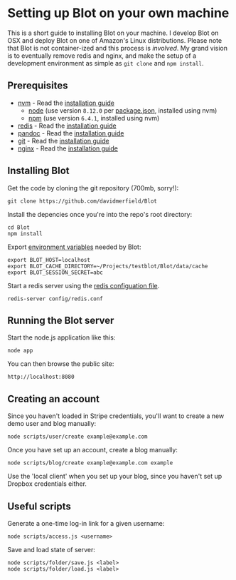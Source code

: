 # Setting up Blot on your own machine

This is a short guide to installing Blot on your machine. I develop Blot on OSX and deploy Blot on one of Amazon's Linux distributions. Please note that Blot is not container-ized and this process is *involved*. My grand vision is to eventually remove redis and nginx, and make the setup of a development environment as simple as ```git clone``` and ```npm install```.

## Prerequisites

- [nvm](https://github.com/creationix/nvm) - Read the [installation guide](https://github.com/creationix/nvm/blob/master/README.md)
  - [node](https://nodejs.org/en/) (use version ```8.12.0``` per [package.json](/package.json), installed using nvm)
  - [npm](https://www.npmjs.com) (use version ```6.4.1```, installed using nvm)
- [redis](https://redis.io/) - Read the [installation guide](http://jasdeep.ca/2012/05/installing-redis-on-mac-os-x/)
- [pandoc](https://pandoc.org) - Read the [installation guide](https://pandoc.org/installing.html)
- [git](https://git-scm.com) - Read the [installation guide](https://git-scm.com/book/en/v2/Getting-Started-Installing-Git)
- [nginx](https://nginx.org/) - Read the [installation guide](https://coderwall.com/p/dgwwuq/installing-nginx-in-mac-os-x-maverick-with-homebrew)

## Installing Blot

Get the code by cloning the git repository (700mb, sorry!):

```
git clone https://github.com/davidmerfield/Blot
```

Install the depencies once you're into the repo's root directory:

```
cd Blot
npm install
```

Export [environment variables](/config/environment.sh) needed by Blot:

```
export BLOT_HOST=localhost
export BLOT_CACHE_DIRECTORY=~/Projects/testblot/Blot/data/cache
export BLOT_SESSION_SECRET=abc
```

Start a redis server using the [redis configuation file](/config/redis.conf).

```
redis-server config/redis.conf
```

## Running the Blot server

Start the node.js application like this:

```
node app
```

You can then browse the public site:

```
http://localhost:8080
```

## Creating an account 

Since you haven't loaded in Stripe credentials, you'll want to create a new demo user and blog manually:

```
node scripts/user/create example@example.com
```

Once you have set up an account, create a blog manually:

```
node scripts/blog/create example@example.com example
```

Use the 'local client' when you set up your blog, since you haven't set up Dropbox credentials either.

## Useful scripts

Generate a one-time log-in link for a given username:

```
node scripts/access.js <username>
```

Save and load state of server:

```
node scripts/folder/save.js <label>
node scripts/folder/load.js <label>
```